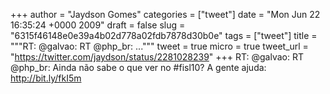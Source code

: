 
+++
author = "Jaydson Gomes"
categories = ["tweet"]
date = "Mon Jun 22 16:35:24 +0000 2009"
draft = false
slug = "6315f46148e0e39a4b02d778a02fdb7878d30b0e"
tags = ["tweet"]
title = """RT: @galvao: RT @php_br: ..."""
tweet = true
micro = true
tweet_url = "https://twitter.com/jaydson/status/2281028239"
+++
RT: @galvao: RT @php_br: Ainda não sabe o que ver no #fisl10? A gente ajuda: http://bit.ly/fkI5m
